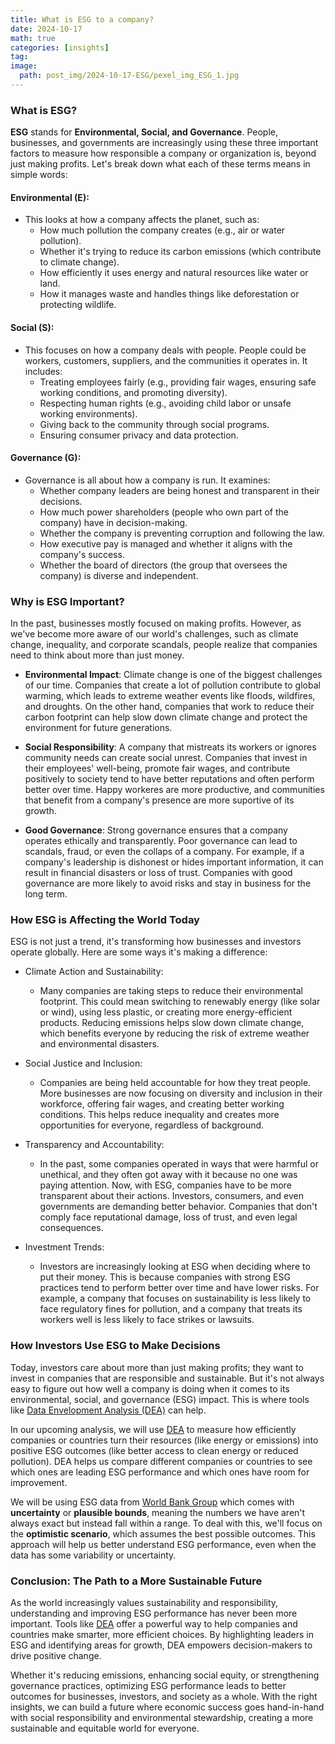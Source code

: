 ```yaml
---
title: What is ESG to a company?
date: 2024-10-17
math: true
categories: [insights]
tag: 
image:
  path: post_img/2024-10-17-ESG/pexel_img_ESG_1.jpg
---
```

### **What is ESG?**
**ESG** stands for **Environmental, Social, and Governance**. People, businesses, and governments are increasingly using these three important factors to measure how responsible a company or organization is, beyond just making profits. Let's break down what each of these terms means in simple words:

#### **Environmental (E)**:
- This looks at how a company affects the planet, such as:
  - How much pollution the company creates (e.g., air or water pollution).
  - Whether it's trying to reduce its carbon emissions (which contribute to climate change).
  - How efficiently it uses energy and natural resources like water or land.
  - How it manages waste and handles things like deforestation or protecting wildlife.

#### **Social (S)**:
- This focuses on how a company deals with people. People could be workers, customers, suppliers, and the communities it operates in. It includes:
  - Treating employees fairly (e.g., providing fair wages, ensuring safe working conditions, and promoting diversity).
  - Respecting human rights (e.g., avoiding child labor or unsafe working environments).
  - Giving back to the community through social programs.
  - Ensuring consumer privacy and data protection.

#### **Governance (G)**:
- Governance is all about how a company is run. It examines:
  - Whether company leaders are being honest and transparent in their decisions.
  - How much power shareholders (people who own part of the company) have in decision-making.
  - Whether the company is preventing corruption and following the law.
  - How executive pay is managed and whether it aligns with the company's success.
  - Whether the board of directors (the group that oversees the company) is diverse and independent.

### **Why is ESG Important?**
In the past, businesses mostly focused on making profits. However, as we've become more aware of our world's challenges, such as climate change, inequality, and corporate scandals, people realize that companies need to think about more than just money.

- **Environmental Impact**: Climate change is one of the biggest challenges of our time. Companies that create a lot of pollution contribute to global warming, which leads to extreme weather events like floods, wildfires, and droughts. On the other hand, companies that work to reduce their carbon footprint can help slow down climate change and protect the environment for future generations.

- **Social Responsibility**: A company that mistreats its workers or ignores community needs can create social unrest. Companies that invest in their employees' well-being, promote fair wages, and contribute positively to society tend to have better reputations and often perform better over time. Happy workeres are more productive, and communities that benefit from a company's presence are more suportive of its growth.

- **Good Governance**: Strong governance ensures that a company operates ethically and transparently. Poor governance can lead to scandals, fraud, or even the collaps of a company. For example, if a company's leadership is dishonest or hides important information, it can result in financial disasters or loss of trust. Companies with good governance are more likely to avoid risks and stay in business for the long term.

### **How ESG is Affecting the World Today**
ESG is not just a trend, it's transforming how businesses and investors operate globally. Here are some ways it's making a difference:
- Climate Action and Sustainability:
  - Many companies are taking steps to reduce their environmental footprint. This could mean switching to renewably energy (like solar or wind), using less plastic, or creating more energy-efficient products. Reducing emissions helps slow down climate change, which benefits everyone by reducing the risk of extreme weather and environmental disasters.

- Social Justice and Inclusion:
  - Companies are being held accountable for how they treat people. More businesses are now focusing on diversity and inclusion in their workforce, offering fair wages, and creating better working conditions. This helps reduce inequality and creates more opportunities for everyone, regardless of background.

- Transparency and Accountability:
  - In the past, some companies operated in ways that were harmful or unethical, and they often got away with it because no one was paying attention. Now, with ESG, companies have to be more transparent about their actions. Investors, consumers, and even governments are demanding better behavior. Companies that don't comply face reputational damage, loss of trust, and even legal consequences.

- Investment Trends:
  - Investors are increasingly looking at ESG when deciding where to put their money. This is because companies with strong ESG practices tend to perform better over time and have lower risks. For example, a company that focuses on sustainability is less likely to face regulatory fines for pollution, and a company that treats its workers well is less likely to face strikes or lawsuits.

### **How Investors Use ESG to Make Decisions**
Today, investors care about more than just making profits; they want to invest in companies that are responsible and sustainable. But it's not always easy to figure out how well a company is doing when it comes to its environmental, social, and governance (ESG) impact. This is where tools like [Data Envelopment Analysis (DEA)](https://optinbusiness.com/posts/DEA/) can help.

In our upcoming analysis, we will use [DEA](https://optinbusiness.com/posts/DEA/) to measure how efficiently companies or countries turn their resources (like energy or emissions) into positive ESG outcomes (like better access to clean energy or reduced pollution). DEA helps us compare different companies or countries to see which ones are leading ESG performance and which ones have room for improvement.

We will be using ESG data from [World Bank Group](https://www.worldbank.org/ext/en/home) which comes with **uncertainty** or **plausible bounds**, meaning the numbers we have aren't always exact but instead fall within a range. To deal with this, we'll focus on the **optimistic scenario**, which assumes the best possible outcomes. This approach will help us better understand ESG performance, even when the data has some variability or uncertainty.

### **Conclusion: The Path to a More Sustainable Future**
As the world increasingly values sustainability and responsibility, understanding and improving ESG performance has never been more important. Tools like [DEA](https://optinbusiness.com/posts/DEA/) offer a powerful way to help companies and countries make smarter, more efficient choices. By highlighting leaders in ESG and identifying areas for growth, DEA empowers decision-makers to drive positive change.

Whether it's reducing emissions, enhancing social equity, or strengthening governance practices, optimizing ESG performance leads to better outcomes for businesses, investors, and society as a whole. With the right insights, we can build a future where economic success goes hand-in-hand with social responsibility and environmental stewardship, creating a more sustainable and equitable world for everyone.

